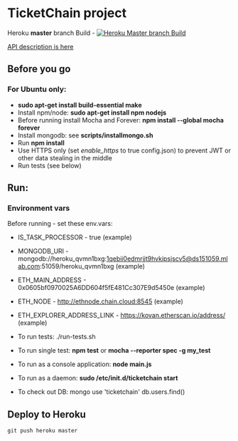 # TicketChain project

Heroku **master** branch Build - [![Heroku Master branch Build](https://heroku-badge.herokuapp.com/?app=ticketchain-backend)](https://ticketchain-backend.herokuapp.com)

[API description is here](http://docs.ticketchain.apiary.io)

## Before you go
### For Ubuntu only:
* **sudo apt-get install build-essential make**
* Install npm/node: 
     **sudo apt-get install npm nodejs**
* Before running install Mocha and Forever:
     **npm install \-\-global mocha forever**
* Install mongodb: see **scripts/installmongo.sh**
* Run **npm install**
* Use HTTPS only (set *enable_https* to true config.json) to prevent JWT or other data stealing in the middle
* Run tests (see below)

## Run:

### Environment vars
Before running - set these env.vars:

* IS_TASK_PROCESSOR - true (example)
* MONGODB_URI - mongodb://heroku_qvmn1bxg:1qebii0edmrjjt9hvkipsjscv5@ds151059.mlab.com:51059/heroku_qvmn1bxg (example)
* ETH_MAIN_ADDRESS - 0x0605bf0970025A6DD604f5fE481Cc307E9d5450e (example)
* ETH_NODE - http://ethnode.chain.cloud:8545 (example)
* ETH_EXPLORER_ADDRESS_LINK - https://kovan.etherscan.io/address/ (example)


* To run tests:
     ./run-tests.sh

* To run single test:
     **npm test**
     or
     **mocha \-\-reporter spec -g my_test**

* To run as a console application:
     **node main.js**

* To run as a daemon:
     **sudo /etc/init.d/ticketchain start**

* To check out DB:
     mongo
     use 'ticketchain'
     db.users.find()

## Deploy to Heroku

```
git push heroku master
```


